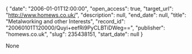 {
  "date": "2006-01-01T12:00:00", 
  "open_access": true, 
  "target_url": "http://www.homews.co.uk/", 
  "description": null, 
  "end_date": null, 
  "title": "Metalworking and other Interests", 
  "record_id": "20060101T120000/Quyi+eefRi9PyCLBTiDWeg==", 
  "publisher": "homews.co.uk", 
  "slug": 235438151, 
  "start_date": null
}

None